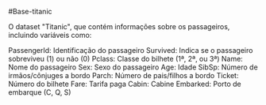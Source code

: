 #Base-titanic

O dataset "Titanic", que contém informações sobre os passageiros, incluindo variáveis como:

PassengerId: Identificação do passageiro
Survived: Indica se o passageiro sobreviveu (1) ou não (0)
Pclass: Classe do bilhete (1ª, 2ª, ou 3ª)
Name: Nome do passageiro
Sex: Sexo do passageiro
Age: Idade
SibSp: Número de irmãos/cônjuges a bordo
Parch: Número de pais/filhos a bordo
Ticket: Número do bilhete
Fare: Tarifa paga
Cabin: Cabine
Embarked: Porto de embarque (C, Q, S)
